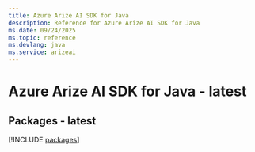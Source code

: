 ```yaml
---
title: Azure Arize AI SDK for Java
description: Reference for Azure Arize AI SDK for Java
ms.date: 09/24/2025
ms.topic: reference
ms.devlang: java
ms.service: arizeai
---
```

# Azure Arize AI SDK for Java - latest
## Packages - latest
[!INCLUDE [packages](arize-ai-index.md)]